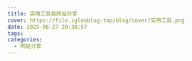 ```yaml
---
title: 实用工具类网站分享
cover: https://file.iglooblog.top/blog/cover/实用工具.png
date: 2025-06-27 20:38:57
tags:
categories:
  - 网站分享
---
```

